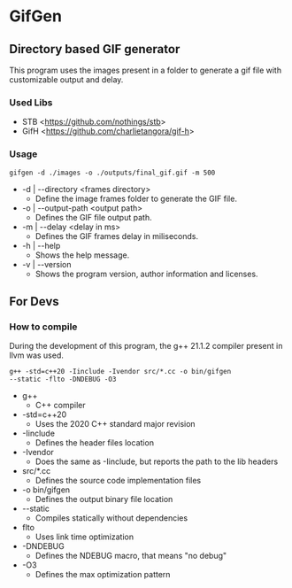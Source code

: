 # GifGen

## Directory based GIF generator

This program uses the images present in a folder to generate a gif file
with customizable output and delay.

### Used Libs

- STB &lt;https://github.com/nothings/stb&gt;
- GifH &lt;https://github.com/charlietangora/gif-h&gt;

### Usage

<code>gifgen -d ./images -o ./outputs/final_gif.gif -m 500</code>

- -d | --directory &lt;frames directory&gt;
    - Define the image frames folder to generate the GIF file.
- -o | --output-path &lt;output path&gt;
    - Defines the GIF file output path.
- -m | --delay &lt;delay in ms&gt;
    - Defines the GIF frames delay in miliseconds.
- -h | --help
    - Shows the help message.
- -v | --version
    - Shows the program version, author information and licenses.

## For Devs

### How to compile

During the development of this program, the g++ 21.1.2 compiler present in llvm was used.

<code>g++ -std=c++20 -Iinclude -Ivendor src/*.cc -o bin/gifgen --static -flto -DNDEBUG -O3</code>

- g++
    - C++ compiler
- -std=c++20
    - Uses the 2020 C++ standard major revision
- -Iinclude
    - Defines the header files location
- -Ivendor
    - Does the same as -Iinclude, but reports the path to the lib headers
- src/*.cc
    - Defines the source code implementation files
- -o bin/gifgen
    - Defines the output binary file location
- --static
    - Compiles statically without dependencies
- flto
    - Uses link time optimization
- -DNDEBUG
    - Defines the NDEBUG macro, that means "no debug"
- -O3
    - Defines the max optimization pattern